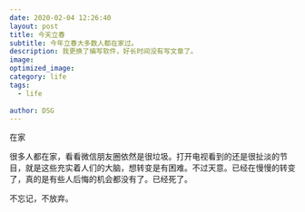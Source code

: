 ```yaml
---
date: 2020-02-04 12:26:40
layout: post
title: 今天立春
subtitle: 今年立春大多数人都在家过。
description: 我更换了编写软件，好长时间没有写文章了。
image: 
optimized_image: 
category: life
tags:
  - life
  
author: DSG
---
```

在家

很多人都在家，看看微信朋友圈依然是很垃圾。打开电视看到的还是很扯淡的节目，就是这些充实着人们的大脑，想转变是有困难。不过天意。已经在慢慢的转变了，真的是有些人后悔的机会都没有了。已经死了。

不忘记，不放弃。










